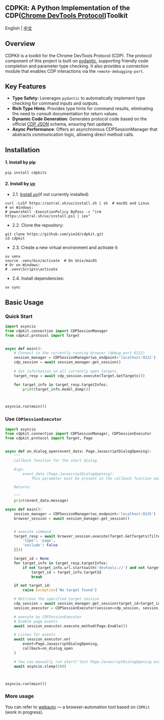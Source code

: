 ## CDPKit: A Python Implementation of the CDP([Chrome DevTools Protocol](https://github.com/ChromeDevTools/devtools-protocol/tree/master/json))Toolkit

English  | [中文](doc/README_cn.md) 

## Overview

CDPKit is a toolkit for the Chrome DevTools Protocol (CDP). The protocol component of this project is built on [pydantic](https://github.com/pydantic/pydantic), supporting friendly code completion and parameter type checking. It also provides a connection module that enables CDP interactions via the `remote-debugging-port`.

## Key Features  
- **Type Safety**: Leverages `pydantic` to automatically implement type checking for command inputs and outputs.
- **Rich Type Hints**: Provides type hints for command results, eliminating the need to consult documentation for return values.
- **Dynamic Code Generation**: Generates protocol code based on the official [CDP JSON](https://github.com/ChromeDevTools/devtools-protocol/tree/master/json) schema, ensuring fast updates.
- **Async Performance**: Offers an asynchronous CDPSessionManager that abstracts communication logic, allowing direct method calls.

## Installation
#### 1. Install by pip
```shell
pip install cdpkits
```

#### 2. Install by [uv](https://github.com/astral-sh/uv)
- 2.1. [Install uv](https://docs.astral.sh/uv/getting-started/installation/)(if not currently installed)
```shell
curl -LsSf https://astral.sh/uv/install.sh | sh  # macOS and Linux
# on Windows:
# powershell -ExecutionPolicy ByPass -c "irm https://astral.sh/uv/install.ps1 | iex"
```
- 2.2. Clone the repository:
```shell
git clone https://github.com/yie1d/cdpkit.git  
cd cdpkit
```
- 2.3. Create a new virtual environment and activate it:
```shell
uv venv
source .venv/bin/activate  # On Unix/macOS
# Or on Windows:
# .venv\Scripts\activate
```
- 2.4. Install dependencies:
```shell
uv sync
```

## Basic Usage
### Quick Start
```python
import asyncio
from cdpkit.connection import CDPSessionManager
from cdpkit.protocol import Target


async def main():
    # Connect to the currently running browser (debug port 9222)
    session_manager = CDPSessionManager(ws_endpoint='localhost:9222')
    cdp_session = await session_manager.get_session()
    
    # Get information on all currently open targets.
    target_resp = await cdp_session.execute(Target.GetTargets())

    for target_info in target_resp.targetInfos:
        print(target_info.model_dump())



asyncio.run(main())

```
### Use `CDPSessionExecutor`

```python
import asyncio
from cdpkit.connection import CDPSessionManager, CDPSessionExecutor
from cdpkit.protocol import Target, Page


async def on_dialog_open(event_data: Page.JavascriptDialogOpening):
    """
    Callback function for the alert dialog

    Args:
        event_data (Page.JavascriptDialogOpening): 
            This parameter must be present in the callback function and must be of the actual event type.

    Returns:

    """
    print(event_data.message)

async def main():
    session_manager = CDPSessionManager(ws_endpoint='localhost:9225')
    browser_session = await session_manager.get_session()


    # execute command
    target_resp = await browser_session.execute(Target.GetTargets(filter_=[{
        'type': 'page',
        'exclude': False
    }]))

    target_id = None
    for target_info in target_resp.targetInfos:
        if not target_info.url.startswith('devtools://') and not target_info.url.startswith('chrome-extension://'):
            target_id = target_info.targetId
            break

    if not target_id:
        raise Exception('No target found')

    # Retrieve the specified target session
    cdp_session = await session_manager.get_session(target_id=target_id)
    session_executor = CDPSessionExecutor(session=cdp_session, session_manager=session_manager)

    # execute by CDPSessionExecutor
    # Enable page events
    await session_executor.execute_method(Page.Enable())

    # Listen for events
    await session_executor.on(
        event=Page.JavascriptDialogOpening,
        callback=on_dialog_open
    )

    # You can manually run alert('test Page.JavascriptDialogOpening event') in the browser's console to see the listener in action.
    await asyncio.sleep(500)



asyncio.run(main())
```

### More usage
You can refer to [webauto](https://github.com/yie1d/webauto.git) — a browser-automation tool based on `CDPKit` (work in progress).